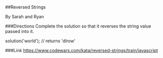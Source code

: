 ##Reversed Strings

By Sarah and Ryan

###Directions
Complete the solution so that it reverses the string value passed into it.

solution('world'); // returns 'dlrow'

###Link
https://www.codewars.com/kata/reversed-strings/train/javascript